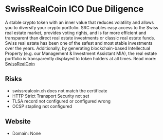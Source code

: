 # SwissRealCoin ICO Due Diligence
A stable crypto token with an inner value that reduces volatility and allows you to diversify your crypto portfolio. SRC enables easy access to the Swiss real estate market, provides voting rights, and is far more efficient and transparent than direct real estate investments or classic real estate funds. Swiss real estate has been one of the safest and most stable investments over the years. Additionally, by generating blockchain-based Intellectual Property (e.g. our Management & Investment Assistant MIA), the real estate portfolio is transparently displayed  to token holders at all times.
Read more: [SwissRealCoin](https://metabay.network/ico/swissrealcoin)
## Risks
* swissrealcoin.ch does not match the certificate
* HTTP Strict Transport Security not set
* TLSA record not configured or configured wrong
* OCSP stapling not configured
## Website
* Domain: None
